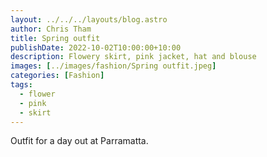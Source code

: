 ```yaml
---
layout: ../../../layouts/blog.astro
author: Chris Tham
title: Spring outfit
publishDate: 2022-10-02T10:00:00+10:00
description: Flowery skirt, pink jacket, hat and blouse
images: [../images/fashion/Spring outfit.jpeg]
categories: [Fashion]
tags:
  - flower
  - pink
  - skirt
---
```


Outfit for a day out at Parramatta.

